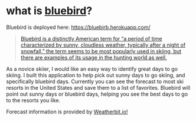 # what is [bluebird](https://bluebirb.herokuapp.com/)?

Bluebird is deployed here: https://bluebirb.herokuapp.com/

> [Bluebird is a distinctly American term for “a period of time characterized by sunny, cloudless weather, typically after a night of snowfall,” the term seems to be most popularly used in skiing, but there are examples of its usage in the hunting world as well.](https://www.coloradoski.com/blog/skiers-vocabulary-where-ski-terms-come#:~:text=over%2Dsnow%20vehicles.-,Bluebird%20Day,the%20hunting%20world%20as%20well.)

As a novice skiier, I would like an easy way to identify great days to go skiing. I built this application to help pick out sunny days to go skiing, and specifically bluebird days. Currently you can see the forecast to most ski resorts in the United States and save them to a list of favorites. Bluebird will point out sunny days or bluebird days, helping you see the best days to go to the resorts you like.

Forecast information is provided by [Weatherbit.io!](https://www.weatherbit.io/)